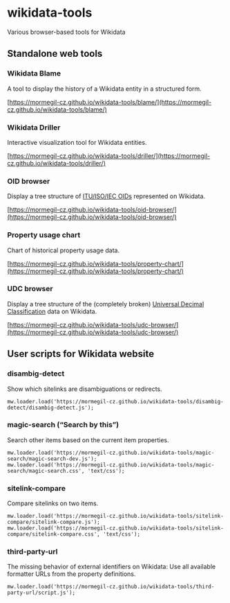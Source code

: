 # wikidata-tools
Various browser-based tools for Wikidata

## Standalone web tools

### Wikidata Blame

A tool to display the history of a Wikidata entity in a structured form.

[https://mormegil-cz.github.io/wikidata-tools/blame/](https://mormegil-cz.github.io/wikidata-tools/blame/)

### Wikidata Driller

Interactive visualization tool for Wikidata entities.

[https://mormegil-cz.github.io/wikidata-tools/driller/](https://mormegil-cz.github.io/wikidata-tools/driller/)

### OID browser

Display a tree structure of [ITU/ISO/IEC OIDs](https://www.wikidata.org/wiki/Property:P3743) represented on Wikidata.

[https://mormegil-cz.github.io/wikidata-tools/oid-browser/](https://mormegil-cz.github.io/wikidata-tools/oid-browser/)

### Property usage chart

Chart of historical property usage data.

[https://mormegil-cz.github.io/wikidata-tools/property-chart/](https://mormegil-cz.github.io/wikidata-tools/property-chart/)

### UDC browser

Display a tree structure of the (completely broken) [Universal Decimal Classification](https://www.wikidata.org/wiki/Property:P1190) data on Wikidata.

[https://mormegil-cz.github.io/wikidata-tools/udc-browser/](https://mormegil-cz.github.io/wikidata-tools/udc-browser/)



## User scripts for Wikidata website

### disambig-detect

Show which sitelinks are disambiguations or redirects.

```
mw.loader.load('https://mormegil-cz.github.io/wikidata-tools/disambig-detect/disambig-detect.js');
```

### magic-search (“Search by this”)

Search other items based on the current item properties.

```
mw.loader.load('https://mormegil-cz.github.io/wikidata-tools/magic-search/magic-search-dev.js');
mw.loader.load('https://mormegil-cz.github.io/wikidata-tools/magic-search/magic-search.css', 'text/css');
```

### sitelink-compare

Compare sitelinks on two items.

```
mw.loader.load('https://mormegil-cz.github.io/wikidata-tools/sitelink-compare/sitelink-compare.js');
mw.loader.load('https://mormegil-cz.github.io/wikidata-tools/sitelink-compare/sitelink-compare.css', 'text/css');
```

### third-party-url

The missing behavior of external identifiers on Wikidata: Use all available formatter URLs from the property definitions.

```
mw.loader.load('https://mormegil-cz.github.io/wikidata-tools/third-party-url/script.js');
```
